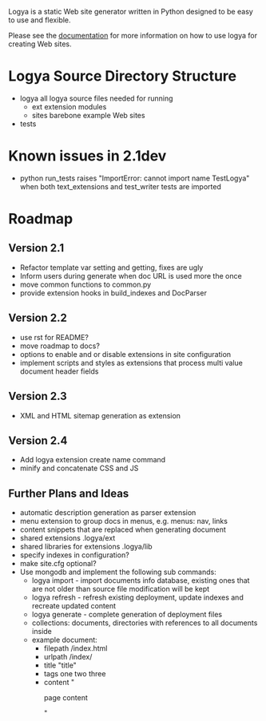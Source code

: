 Logya is a static Web site generator written in Python designed to be easy
to use and flexible.

Please see the [documentation](http://yaph.github.com/logya/) for more information on how to use logya for creating Web sites.

# Logya Source Directory Structure
* logya       all logya source files needed for running
    * ext       extension modules
    * sites     barebone example Web sites
* tests

# Known issues in 2.1dev
* python run_tests raises "ImportError: cannot import name TestLogya" when both text_extensions and test_writer tests are imported

# Roadmap

## Version 2.1

* Refactor template var setting and getting, fixes are ugly
* Inform users during generate when doc URL is used more the once
* move common functions to common.py
* provide extension hooks in build_indexes and DocParser

## Version 2.2

* use rst for README?
* move roadmap to docs?
* options to enable and or disable extensions in site configuration
* implement scripts and styles as extensions that process multi value document header fields

## Version 2.3

* XML and HTML sitemap generation as extension

## Version 2.4

* Add logya extension create name command
* minify and concatenate CSS and JS

## Further Plans and Ideas

* automatic description generation as parser extension
* menu extension to group docs in menus, e.g. menus: nav, links
* content snippets that are replaced when generating document
* shared extensions .logya/ext
* shared libraries for extensions .logya/lib
* specify indexes in configuration?
* make site.cfg optional?
* Use mongodb and implement the following sub commands:
    * logya import - import documents info database, existing ones that are not older than source file modification will be kept
    * logya refresh - refresh existing deployment, update indexes and recreate updated content
    * logya generate - complete generation of deployment files
    * collections: documents, directories with references to all documents inside
    * example document:
        * filepath /index.html
        * urlpath /index/
        * title "title"
        * tags one two three
        * content "<p>page content</p>"
